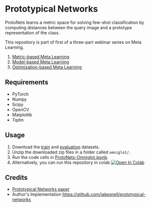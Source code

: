 # Prototypical Networks

ProtoNets learns a metric space for solving few-shot classification by computing distances between the query image and a prototype representation of the class.

This repository is part of first of a three-part webinar series on Meta Learning.
1. [Metric-based Meta Learning](https://www.meetup.com/Disrupt-4-0/events/271470964/)
2. [Model-based Meta Learning](https://www.meetup.com/Disrupt-4-0/events/271778989/)
3. [Optimization-based Meta Learning](https://www.meetup.com/Disrupt-4-0/events/271778940/)

## Requirements

* PyTorch
* Numpy
* Scipy
* OpenCV
* Matplotlib
* Tqdm

## Usage

1. Download the [train](https://github.com/brendenlake/omniglot/blob/master/python/images_background.zip) and [evaluation](https://github.com/brendenlake/omniglot/blob/master/python/images_evaluation.zip) datasets.
2. Unzip the downloaded zip files in a folder called `omniglot/`.
3. Run the code cells in [ProtoNets-Omniglot.ipynb](ProtoNets-Omniglot.ipynb).
4. Alternatively, you can run this repository in colab <a href="https://colab.research.google.com/drive/1We4qwJBBA8BwLuOIQZKLLU4MzskWDHUH?usp=sharing" target="_parent"><img src="https://colab.research.google.com/assets/colab-badge.svg" alt="Open In Colab"/></a>

## Credits

* [Prototypical Networks paper](http://papers.nips.cc/paper/6996-prototypical-networks-for-few-shot-learning.pdf)
* Author's Implementation https://github.com/jakesnell/prototypical-networks